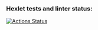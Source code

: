 ### Hexlet tests and linter status:
[![Actions Status](https://github.com/m333rcury/php-project-9/workflows/hexlet-check/badge.svg)](https://github.com/m333rcury/php-project-9/actions)